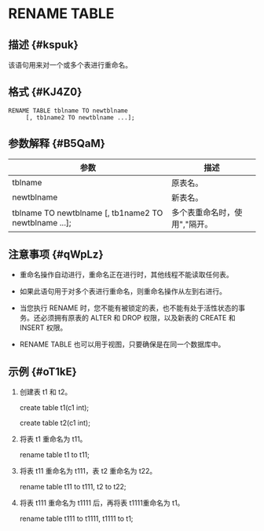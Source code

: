 RENAME TABLE 
=================================



描述 {#kspuk}
-----------

该语句用来对一个或多个表进行重命名。

格式 {#KJ4Z0}
-----------

    RENAME TABLE tblname TO newtblname 
         [, tb1name2 TO newtblname ...];



参数解释 {#B5QaM}
-------------



|                                  **参数**                                   |      **描述**      |
|---------------------------------------------------------------------------|------------------|
| tblname                                                                   | 原表名。             |
| newtblname                                                                | 新表名。             |
| tblname TO newtblname   \[, tb1name2 TO newtblname ...\]; | 多个表重命名时，使用","隔开。 |



注意事项 {#qWpLz}
-------------

* 重命名操作自动进行，重命名正在进行时，其他线程不能读取任何表。

* 如果此语句用于对多个表进行重命名，则重命名操作从左到右进行。

* 当您执行 RENAME 时，您不能有被锁定的表，也不能有处于活性状态的事务。还必须拥有原表的 ALTER 和 DROP 权限，以及新表的 CREATE 和 INSERT 权限。

* RENAME TABLE 也可以用于视图，只要确保是在同一个数据库中。




示例 {#oT1kE}
-----------

1. 创建表 t1 和 t2。




    create table t1(c1 int);
    
    create table t2(c1 int);



2. 将表 t1 重命名为 t11。




    rename table t1 to t11;



3. 将表 t11 重命名为 t111，表 t2 重命名为 t22。




    rename table t11 to t111, t2 to t22;



4. 将表 t111 重命名为 t1111 后，再将表 t1111重命名为 t1。




    rename table t111 to t1111, t1111 to t1;



